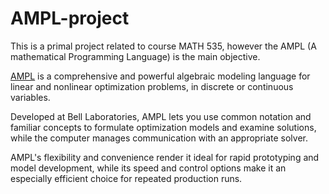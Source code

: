 AMPL-project
============

This is a primal project related to course MATH 535, however the AMPL (A mathematical Programming Language) is the main objective. 


[AMPL](http://www.ampl.com) is a comprehensive and powerful algebraic modeling language for linear and nonlinear optimization problems, in discrete or continuous variables.

Developed at Bell Laboratories, AMPL lets you use common notation and familiar concepts to formulate optimization models and examine solutions, while the computer manages communication with an appropriate solver.

AMPL's flexibility and convenience render it ideal for rapid prototyping and model development, while its speed and control options make it an especially efficient choice for repeated production runs.

